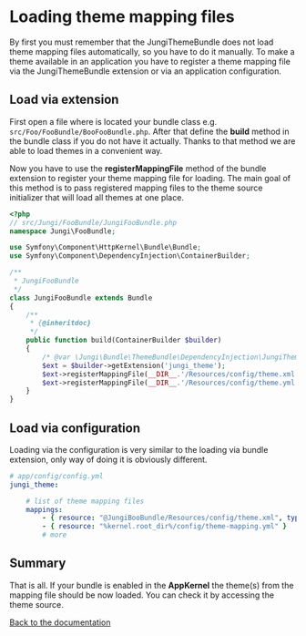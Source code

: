 Loading theme mapping files
===========================

By first you must remember that the JungiThemeBundle does not load theme mapping files automatically, so you have to do 
it manually. To make a theme available in an application you have to register a theme mapping file via the JungiThemeBundle 
extension or via an application configuration.

Load via extension
------------------

First open a file where is located your bundle class e.g. `src/Foo/FooBundle/BooFooBundle.php`. After that define
the **build** method in the bundle class if you do not have it actually. Thanks to that method we are able to load themes 
in a convenient way.

Now you have to use the **registerMappingFile** method of the bundle extension to register your theme mapping file for 
loading. The main goal of this method is to pass registered mapping files to the theme source initializer that will load 
all themes at one place.

```php
<?php
// src/Jungi/FooBundle/JungiFooBundle.php
namespace Jungi\FooBundle;

use Symfony\Component\HttpKernel\Bundle\Bundle;
use Symfony\Component\DependencyInjection\ContainerBuilder;

/**
 * JungiFooBundle
 */
class JungiFooBundle extends Bundle
{
	/**
	 * {@inheritdoc}
	 */
	public function build(ContainerBuilder $builder)
	{
	    /* @var \Jungi\Bundle\ThemeBundle\DependencyInjection\JungiThemeExtension $ext */
	    $ext = $builder->getExtension('jungi_theme');
        $ext->registerMappingFile(__DIR__.'/Resources/config/theme.xml', 'xml'); // with the specified loader
        $ext->registerMappingFile(__DIR__.'/Resources/config/theme.yml'); // default
	}
}
```

Load via configuration
----------------------

Loading via the configuration is very similar to the loading via bundle extension, only way of doing it is obviously
different.

```yml
# app/config/config.yml
jungi_theme:

    # list of theme mapping files
    mappings:
        - { resource: "@JungiBooBundle/Resources/config/theme.xml", type: xml }
        - { resource: "%kernel.root_dir%/config/theme-mapping.yml" }
        # more
```

Summary
-------

That is all. If your bundle is enabled in the **AppKernel** the theme(s) from the mapping file should be now loaded. You 
can check it by accessing the theme source.

[Back to the documentation](https://github.com/piku235/JungiThemeBundle/blob/master/Resources/doc/index.md)
